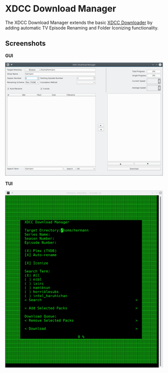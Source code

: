 # XDCC Download Manager

The XDCC Download Manager extends the basic
[XDCC Downloader](https://gitlab.namibsun.net/namboy94/xdcc-downloader)
by adding automatic TV Episode Renaming and Folder Iconizing functionality.

## Screenshots

**GUI**

![GUI](screenshots/xdcc_download_manager_gui.png)

**TUI**

![TUI](screenshots/xdcc_download_manager_tui.png)

